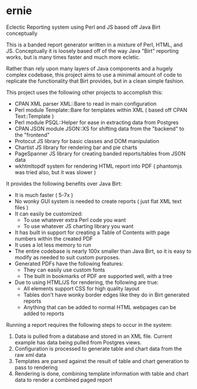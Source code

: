 # ernie
Eclectic Reporting system using Perl and JS based off Java Birt conceptually

This is a banded report generator written in a mixture of Perl, HTML, and JS. Conceptually it is loosely based off of the way Java "Birt" reporting works, but is many times faster and much more ecletic.

Rather than rely upon many layers of Java components and a hugely complex codebase, this project aims to use a minimal amount of code to replicate the functionality that Birt provides, but in a clean simple fashion.

This project uses the following other projects to accomplish this:
* CPAN XML parser XML::Bare to read in main configuration
* Perl module Template::Bare for templates within XML ( based off CPAN Text::Template )
* Perl module PSQL::Helper for ease in extracting data from Postgres
* CPAN JSON module JSON::XS for shifting data from the "backend" to the "frontend"
* Protocut JS library for basic classes and DOM manipulation
* Chartist JS library for rendering bar and pie charts
* PageSpanner JS library for creating banded reports/tables from JSON data
* wkhtmltopdf system for rendering HTML report into PDF ( phantomjs was tried also, but it was slower )

It provides the following benefits over Java Birt:
* It is much faster ( 5-7x )
* No wonky GUI system is needed to create reports ( just flat XML text files )
* It can easily be customized:
  * To use whatever extra Perl code you want
  * To use whatever JS charting library you want
* It has built in support for creating a Table of Contents with page numbers within the created PDF
* It uses a lot less memory to run
* The entire codebase is nearly 100x smaller than Java Birt, so it is easy to modify as needed
  to suit custom purposes.
* Generated PDFs have the following features:
  * They can easily use custom fonts
  * The built in bookmarks of PDF are supported well, with a tree
* Due to using HTML/JS for rendering, the following are true:
  * All elements support CSS for high quality layout
  * Tables don't have wonky border edges like they do in Birt generated reports
  * Anything that can be added to normal HTML webpages can be added to reports

Running a report requires the following steps to occur in the system:
1. Data is pulled from a database and stored in an XML file.
   Current example has data being pulled from Postgres views.
1. Configuration is processed to generate table and chart data from the raw xml data
1. Templates are parsed against the result of table and chart generation to pass to rendering
1. Rendering is done, combining template information with table and chart data to render a combined paged report
